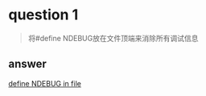 # question 1
> 将#define NDEBUG放在文件顶端来消除所有调试信息

## answer

[define NDEBUG in file](./ex20_ex1/ex20.c)